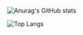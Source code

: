 ![Anurag's GitHub stats](https://github-readme-stats.vercel.app/api?username=kyungddin&show_icons=true&theme=dracula)

![Top Langs](https://github-readme-stats.vercel.app/api/top-langs/?username=kyungddin&layout=compact&theme=dracula)

